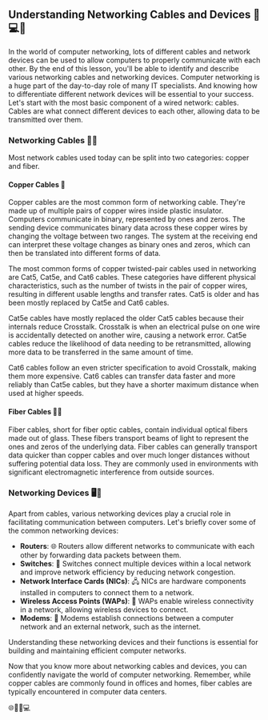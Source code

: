 ## Understanding Networking Cables and Devices 📶💻🔌

In the world of computer networking, lots of different cables and network devices can be used to allow computers to properly communicate with each other. By the end of this lesson, you'll be able to identify and describe various networking cables and networking devices. Computer networking is a huge part of the day-to-day role of many IT specialists. And knowing how to differentiate different network devices will be essential to your success. Let's start with the most basic component of a wired network: cables. Cables are what connect different devices to each other, allowing data to be transmitted over them. 

### Networking Cables 📡🔗

Most network cables used today can be split into two categories: copper and fiber. 

#### Copper Cables 🔌

Copper cables are the most common form of networking cable. They're made up of multiple pairs of copper wires inside plastic insulator. Computers communicate in binary, represented by ones and zeros. The sending device communicates binary data across these copper wires by changing the voltage between two ranges. The system at the receiving end can interpret these voltage changes as binary ones and zeros, which can then be translated into different forms of data.

The most common forms of copper twisted-pair cables used in networking are Cat5, Cat5e, and Cat6 cables. These categories have different physical characteristics, such as the number of twists in the pair of copper wires, resulting in different usable lengths and transfer rates. Cat5 is older and has been mostly replaced by Cat5e and Cat6 cables.

Cat5e cables have mostly replaced the older Cat5 cables because their internals reduce Crosstalk. Crosstalk is when an electrical pulse on one wire is accidentally detected on another wire, causing a network error. Cat5e cables reduce the likelihood of data needing to be retransmitted, allowing more data to be transferred in the same amount of time.

Cat6 cables follow an even stricter specification to avoid Crosstalk, making them more expensive. Cat6 cables can transfer data faster and more reliably than Cat5e cables, but they have a shorter maximum distance when used at higher speeds.

#### Fiber Cables 📡💡

Fiber cables, short for fiber optic cables, contain individual optical fibers made out of glass. These fibers transport beams of light to represent the ones and zeros of the underlying data. Fiber cables can generally transport data quicker than copper cables and over much longer distances without suffering potential data loss. They are commonly used in environments with significant electromagnetic interference from outside sources.

### Networking Devices 🖥📶

Apart from cables, various networking devices play a crucial role in facilitating communication between computers. Let's briefly cover some of the common networking devices:

- **Routers**: 🌐 Routers allow different networks to communicate with each other by forwarding data packets between them.
- **Switches**: 🔀 Switches connect multiple devices within a local network and improve network efficiency by reducing network congestion.
- **Network Interface Cards (NICs)**: 🖧 NICs are hardware components installed in computers to connect them to a network.
- **Wireless Access Points (WAPs)**: 📶 WAPs enable wireless connectivity in a network, allowing wireless devices to connect.
- **Modems**: 📡 Modems establish connections between a computer network and an external network, such as the internet.

Understanding these networking devices and their functions is essential for building and maintaining efficient computer networks.

Now that you know more about networking cables and devices, you can confidently navigate the world of computer networking. Remember, while copper cables are commonly found in offices and homes, fiber cables are typically encountered in computer data centers.

🌐🔌📶💻